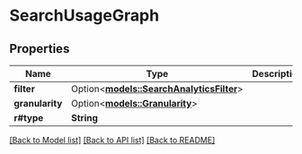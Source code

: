 # SearchUsageGraph

## Properties

Name | Type | Description | Notes
------------ | ------------- | ------------- | -------------
**filter** | Option<[**models::SearchAnalyticsFilter**](SearchAnalyticsFilter.md)> |  | [optional]
**granularity** | Option<[**models::Granularity**](Granularity.md)> |  | [optional]
**r#type** | **String** |  | 

[[Back to Model list]](../README.md#documentation-for-models) [[Back to API list]](../README.md#documentation-for-api-endpoints) [[Back to README]](../README.md)



